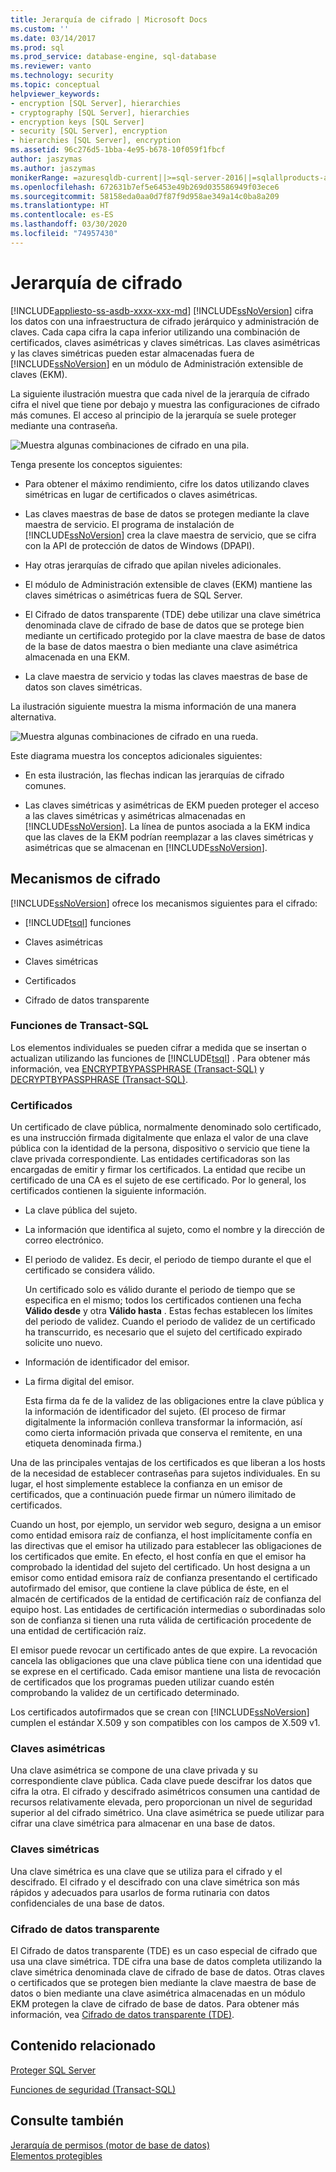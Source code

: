 ```yaml
---
title: Jerarquía de cifrado | Microsoft Docs
ms.custom: ''
ms.date: 03/14/2017
ms.prod: sql
ms.prod_service: database-engine, sql-database
ms.reviewer: vanto
ms.technology: security
ms.topic: conceptual
helpviewer_keywords:
- encryption [SQL Server], hierarchies
- cryptography [SQL Server], hierarchies
- encryption keys [SQL Server]
- security [SQL Server], encryption
- hierarchies [SQL Server], encryption
ms.assetid: 96c276d5-1bba-4e95-b678-10f059f1fbcf
author: jaszymas
ms.author: jaszymas
monikerRange: =azuresqldb-current||>=sql-server-2016||=sqlallproducts-allversions||>=sql-server-linux-2017||=azuresqldb-mi-current
ms.openlocfilehash: 672631b7ef5e6453e49b269d035586949f03ece6
ms.sourcegitcommit: 58158eda0aa0d7f87f9d958ae349a14c0ba8a209
ms.translationtype: HT
ms.contentlocale: es-ES
ms.lasthandoff: 03/30/2020
ms.locfileid: "74957430"
---
```

# <a name="encryption-hierarchy"></a>Jerarquía de cifrado
[!INCLUDE[appliesto-ss-asdb-xxxx-xxx-md](../../../includes/appliesto-ss-asdb-xxxx-xxx-md.md)]
  [!INCLUDE[ssNoVersion](../../../includes/ssnoversion-md.md)] cifra los datos con una infraestructura de cifrado jerárquico y administración de claves. Cada capa cifra la capa inferior utilizando una combinación de certificados, claves asimétricas y claves simétricas. Las claves asimétricas y las claves simétricas pueden estar almacenadas fuera de [!INCLUDE[ssNoVersion](../../../includes/ssnoversion-md.md)] en un módulo de Administración extensible de claves (EKM).  
  
 La siguiente ilustración muestra que cada nivel de la jerarquía de cifrado cifra el nivel que tiene por debajo y muestra las configuraciones de cifrado más comunes. El acceso al principio de la jerarquía se suele proteger mediante una contraseña.  
  
 ![Muestra algunas combinaciones de cifrado en una pila.](../../../relational-databases/security/encryption/media/encryption-hierarchy-stack.gif "Muestra algunas combinaciones de cifrado en una pila.")  
  
 Tenga presente los conceptos siguientes:  
  
-   Para obtener el máximo rendimiento, cifre los datos utilizando claves simétricas en lugar de certificados o claves asimétricas.  
  
-   Las claves maestras de base de datos se protegen mediante la clave maestra de servicio. El programa de instalación de [!INCLUDE[ssNoVersion](../../../includes/ssnoversion-md.md)] crea la clave maestra de servicio, que se cifra con la API de protección de datos de Windows (DPAPI).  
  
-   Hay otras jerarquías de cifrado que apilan niveles adicionales.  
  
-   El módulo de Administración extensible de claves (EKM) mantiene las claves simétricas o asimétricas fuera de SQL Server.  
  
-   El Cifrado de datos transparente (TDE) debe utilizar una clave simétrica denominada clave de cifrado de base de datos que se protege bien mediante un certificado protegido por la clave maestra de base de datos de la base de datos maestra o bien mediante una clave asimétrica almacenada en una EKM.  
  
-   La clave maestra de servicio y todas las claves maestras de base de datos son claves simétricas.  
  
 La ilustración siguiente muestra la misma información de una manera alternativa.  
  
 ![Muestra algunas combinaciones de cifrado en una rueda.](../../../relational-databases/security/encryption/media/encryption-hierarchy-wheel.gif "Muestra algunas combinaciones de cifrado en una rueda.")  
  
 Este diagrama muestra los conceptos adicionales siguientes:  
  
-   En esta ilustración, las flechas indican las jerarquías de cifrado comunes.  
  
-   Las claves simétricas y asimétricas de EKM pueden proteger el acceso a las claves simétricas y asimétricas almacenadas en [!INCLUDE[ssNoVersion](../../../includes/ssnoversion-md.md)]. La línea de puntos asociada a la EKM indica que las claves de la EKM podrían reemplazar a las claves simétricas y asimétricas que se almacenan en [!INCLUDE[ssNoVersion](../../../includes/ssnoversion-md.md)].  
  
## <a name="encryption-mechanisms"></a>Mecanismos de cifrado  
 [!INCLUDE[ssNoVersion](../../../includes/ssnoversion-md.md)] ofrece los mecanismos siguientes para el cifrado:  
  
-   [!INCLUDE[tsql](../../../includes/tsql-md.md)] funciones  
  
-   Claves asimétricas  
  
-   Claves simétricas  
  
-   Certificados  
  
-   Cifrado de datos transparente  
  
### <a name="transact-sql-functions"></a>Funciones de Transact-SQL  
 Los elementos individuales se pueden cifrar a medida que se insertan o actualizan utilizando las funciones de [!INCLUDE[tsql](../../../includes/tsql-md.md)] . Para obtener más información, vea [ENCRYPTBYPASSPHRASE &#40;Transact-SQL&#41;](../../../t-sql/functions/encryptbypassphrase-transact-sql.md) y [DECRYPTBYPASSPHRASE &#40;Transact-SQL&#41;](../../../t-sql/functions/decryptbypassphrase-transact-sql.md).  
  
### <a name="certificates"></a>Certificados  
 Un certificado de clave pública, normalmente denominado solo certificado, es una instrucción firmada digitalmente que enlaza el valor de una clave pública con la identidad de la persona, dispositivo o servicio que tiene la clave privada correspondiente. Las entidades certificadoras son las encargadas de emitir y firmar los certificados. La entidad que recibe un certificado de una CA es el sujeto de ese certificado. Por lo general, los certificados contienen la siguiente información.  
  
-   La clave pública del sujeto.  
  
-   La información que identifica al sujeto, como el nombre y la dirección de correo electrónico.  
  
-   El periodo de validez. Es decir, el periodo de tiempo durante el que el certificado se considera válido.  
  
     Un certificado solo es válido durante el periodo de tiempo que se especifica en el mismo; todos los certificados contienen una fecha **Válido desde** y otra **Válido hasta** . Estas fechas establecen los límites del periodo de validez. Cuando el periodo de validez de un certificado ha transcurrido, es necesario que el sujeto del certificado expirado solicite uno nuevo.  
  
-   Información de identificador del emisor.  
  
-   La firma digital del emisor.  
  
     Esta firma da fe de la validez de las obligaciones entre la clave pública y la información de identificador del sujeto. (El proceso de firmar digitalmente la información conlleva transformar la información, así como cierta información privada que conserva el remitente, en una etiqueta denominada firma.)  
  
 Una de las principales ventajas de los certificados es que liberan a los hosts de la necesidad de establecer contraseñas para sujetos individuales. En su lugar, el host simplemente establece la confianza en un emisor de certificados, que a continuación puede firmar un número ilimitado de certificados.  
  
 Cuando un host, por ejemplo, un servidor web seguro, designa a un emisor como entidad emisora raíz de confianza, el host implícitamente confía en las directivas que el emisor ha utilizado para establecer las obligaciones de los certificados que emite. En efecto, el host confía en que el emisor ha comprobado la identidad del sujeto del certificado. Un host designa a un emisor como entidad emisora raíz de confianza presentando el certificado autofirmado del emisor, que contiene la clave pública de éste, en el almacén de certificados de la entidad de certificación raíz de confianza del equipo host. Las entidades de certificación intermedias o subordinadas solo son de confianza si tienen una ruta válida de certificación procedente de una entidad de certificación raíz.  
  
 El emisor puede revocar un certificado antes de que expire. La revocación cancela las obligaciones que una clave pública tiene con una identidad que se exprese en el certificado. Cada emisor mantiene una lista de revocación de certificados que los programas pueden utilizar cuando estén comprobando la validez de un certificado determinado.  
  
 Los certificados autofirmados que se crean con [!INCLUDE[ssNoVersion](../../../includes/ssnoversion-md.md)] cumplen el estándar X.509 y son compatibles con los campos de X.509 v1.  
  
### <a name="asymmetric-keys"></a>Claves asimétricas  
 Una clave asimétrica se compone de una clave privada y su correspondiente clave pública. Cada clave puede descifrar los datos que cifra la otra. El cifrado y descifrado asimétricos consumen una cantidad de recursos relativamente elevada, pero proporcionan un nivel de seguridad superior al del cifrado simétrico. Una clave asimétrica se puede utilizar para cifrar una clave simétrica para almacenar en una base de datos.  
  
### <a name="symmetric-keys"></a>Claves simétricas  
 Una clave simétrica es una clave que se utiliza para el cifrado y el descifrado. El cifrado y el descifrado con una clave simétrica son más rápidos y adecuados para usarlos de forma rutinaria con datos confidenciales de una base de datos.  
  
### <a name="transparent-data-encryption"></a>Cifrado de datos transparente  
 El Cifrado de datos transparente (TDE) es un caso especial de cifrado que usa una clave simétrica. TDE cifra una base de datos completa utilizando la clave simétrica denominada clave de cifrado de base de datos. Otras claves o certificados que se protegen bien mediante la clave maestra de base de datos o bien mediante una clave asimétrica almacenadas en un módulo EKM protegen la clave de cifrado de base de datos. Para obtener más información, vea [Cifrado de datos transparente &#40;TDE&#41;](../../../relational-databases/security/encryption/transparent-data-encryption.md).  
  
## <a name="related-content"></a>Contenido relacionado  
 [Proteger SQL Server](../../../relational-databases/security/securing-sql-server.md)  
  
 [Funciones de seguridad &#40;Transact-SQL&#41;](../../../t-sql/functions/security-functions-transact-sql.md)  
  
## <a name="see-also"></a>Consulte también  
 [Jerarquía de permisos &#40;motor de base de datos&#41;](../../../relational-databases/security/permissions-hierarchy-database-engine.md)   
 [Elementos protegibles](../../../relational-databases/security/securables.md)  
  
  
